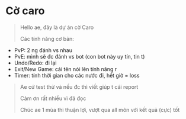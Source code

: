 # Cờ caro

> Hello ae, đây là dự án cờ Caro
> 
> Các tính năng cơ bản:
- PvP: 2 ng đánh vs nhau
- PvE: mình sẽ đc đánh vs bot (con bot này uy tín, tin t)
- Undo/Redo: đi lại
- Exit/New Game: cái tên nói lên tính năng r
- Timer: tính thời gian cho các nước đi, hết giờ = loss
>
> Ae cứ test thử và nếu đc thì viết giúp t cái report
> 
> Cảm ơn rất nhiều vì đã đọc
> 
> Chúc ae 1 mùa thi thuận lợi, vượt qua all môn với kết quả (cực) tốt

